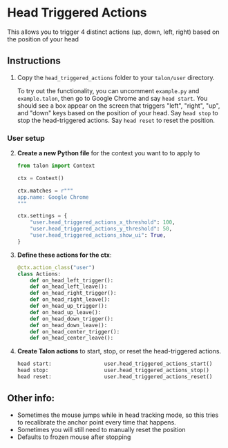 # Head Triggered Actions

This allows you to trigger 4 distinct actions (up, down, left, right) based on the position of your head

## Instructions

1. Copy the `head_triggered_actions` folder to your `talon/user` directory.

    To try out the functionality, you can uncomment `example.py` and `example.talon`, then go to Google Chrome and say `head start`. You should see a box appear on the screen that triggers "left", "right", "up", and "down" keys based on the position of your head. Say `head stop` to stop the head-triggered actions. Say `head reset` to reset the position.

### User setup

2. **Create a new Python file** for the context you want to to apply to

    ```python
    from talon import Context

    ctx = Context()

    ctx.matches = r"""
    app.name: Google Chrome
    """

    ctx.settings = {
        "user.head_triggered_actions_x_threshold": 100,
        "user.head_triggered_actions_y_threshold": 50,
        "user.head_triggered_actions_show_ui": True,
    }
    ```

3. **Define these actions for the ctx**:

    ```python
    @ctx.action_class("user")
    class Actions:
        def on_head_left_trigger():
        def on_head_left_leave():
        def on_head_right_trigger():
        def on_head_right_leave():
        def on_head_up_trigger():
        def on_head_up_leave():
        def on_head_down_trigger():
        def on_head_down_leave():
        def on_head_center_trigger():
        def on_head_center_leave():
    ```

4. **Create Talon actions** to start, stop, or reset the head-triggered actions.

    ```python
    head start:                 user.head_triggered_actions_start()
    head stop:                  user.head_triggered_actions_stop()
    head reset:                 user.head_triggered_actions_reset()
    ```

## Other info:
- Sometimes the mouse jumps while in head tracking mode, so this tries to recalibrate the anchor point every time that happens.
- Sometimes you will still need to manually reset the position
- Defaults to frozen mouse after stopping